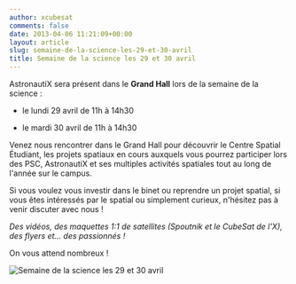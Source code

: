 ```yaml
---
author: xcubesat
comments: false
date: 2013-04-06 11:21:09+00:00
layout: article
slug: semaine-de-la-science-les-29-et-30-avril
title: Semaine de la science les 29 et 30 avril
---
```


AstronautiX sera présent dans le **Grand Hall** lors de la semaine de la science :



	
  * le lundi 29 avril de 11h à 14h30

	
  * le mardi 30 avril de 11h à 14h30


Venez nous rencontrer dans le Grand Hall pour découvrir le Centre Spatial Étudiant, les projets spatiaux en cours auxquels vous pourrez participer lors des PSC, AstronautiX et ses multiples activités spatiales tout au long de l'année sur le campus.

Si vous voulez vous investir dans le binet ou reprendre un projet spatial, si vous êtes intéressés par le spatial ou simplement curieux, n'hésitez pas à venir discuter avec nous !

_Des vidéos, des maquettes 1:1 de satellites (Spoutnik et le CubeSat de l'X), des flyers et... des passionnés !_

On vous attend nombreux !

![Semaine de la science les 29 et 30 avril](http://xspacecenter.files.wordpress.com/2013/04/logo-cse-sur-fond.png)
